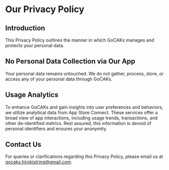 # Our Privacy Policy

## Introduction

This Privacy Policy outlines the manner in which GoCAKs manages and protects your personal data.

## No Personal Data Collection via Our App

Your personal data remains untouched. We do not gather, process, store, or access any of your personal data through GoCAKs.

## Usage Analytics

To enhance GoCAKs and gain insights into user preferences and behaviors, we utilize analytical data from App Store Connect. These services offer a broad view of app interactions, including usage trends, transactions, and other de-identified metrics. Rest assured, this information is devoid of personal identifiers and ensures your anonymity.

## Contact Us

For queries or clarifications regarding this Privacy Policy, please email us at gocaks.hirokistring@gmail.com.
